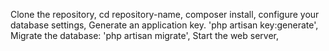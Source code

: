Clone the repository,
cd repository-name,
composer install,
configure your database settings,
Generate an application key. 'php artisan key:generate',
Migrate the database: 'php artisan migrate',
Start the web server,
